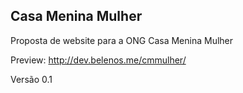 ## Casa Menina Mulher

Proposta de website para a ONG Casa Menina Mulher

Preview: http://dev.belenos.me/cmmulher/

Versão 0.1
